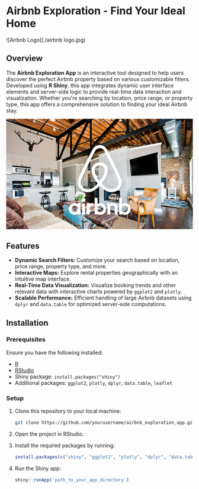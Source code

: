 
# Airbnb Exploration - Find Your Ideal Home

![Airbnb Logo](./airbnb logo.jpg)

## Overview

The **Airbnb Exploration App** is an interactive tool designed to help users discover the perfect Airbnb property based on various customizable filters. Developed using **R Shiny**, this app integrates dynamic user interface elements and server-side logic to provide real-time data interaction and visualization. Whether you're searching by location, price range, or property type, this app offers a comprehensive solution to finding your ideal Airbnb stay.

![Airbnb Exploration](./airbnb_guide.jpg)

## Features

- **Dynamic Search Filters:** Customize your search based on location, price range, property type, and more.
- **Interactive Maps:** Explore rental properties geographically with an intuitive map interface.
- **Real-Time Data Visualization:** Visualize booking trends and other relevant data with interactive charts powered by `ggplot2` and `plotly`.
- **Scalable Performance:** Efficient handling of large Airbnb datasets using `dplyr` and `data.table` for optimized server-side computations.
  

## Installation

### Prerequisites

Ensure you have the following installed:

- [R](https://cran.r-project.org/)
- [RStudio](https://rstudio.com/)
- Shiny package: `install.packages("shiny")`
- Additional packages: `ggplot2`, `plotly`, `dplyr`, `data.table`, `leaflet`

### Setup

1. Clone this repository to your local machine:
   ```bash
   git clone https://github.com/yourusername/airbnb_exploration_app.git
   ```
2. Open the project in RStudio.

3. Install the required packages by running:
   ```r
   install.packages(c("shiny", "ggplot2", "plotly", "dplyr", "data.table", "leaflet"))
   ```

4. Run the Shiny app:
   ```r
   shiny::runApp('path_to_your_app_directory')
   ```




